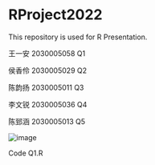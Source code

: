 # RProject2022
This repository is used for R Presentation.

王一安 2030005058 Q1

侯香伶 2030005029 Q2

陈韵扬 2030005011 Q3

李文锐 2030005036 Q4

陈郅涵 2030005013 Q5

![image](https://github.com/g20021215/Simulation-Project-2022-5-4/blob/main/QQ%20plot%20Method1%20.png)


Code Q1.R
